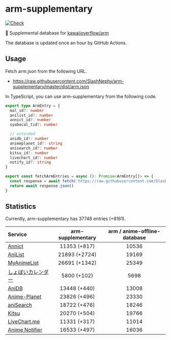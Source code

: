 # arm-supplementary

[![Check](https://github.com/SlashNephy/arm-supplementary/actions/workflows/check-node.yml/badge.svg)](https://github.com/SlashNephy/arm-supplementary/actions/workflows/check-node.yml)

💊 Supplemental database for [kawaiioverflow/arm](https://github.com/kawaiioverflow/arm)

The database is updated once an hour by GitHub Actions.

## Usage

Fetch arm.json from the following URL.

- https://raw.githubusercontent.com/SlashNephy/arm-supplementary/master/dist/arm.json

In TypeScript, you can use arm-supplementary from the following code.

```TypeScript
export type ArmEntry = {
  mal_id?: number
  anilist_id?: number
  annict_id?: number
  syobocal_tid?: number

  // extended
  anidb_id?: number
  animeplanet_id?: string
  anisearch_id?: number
  kitsu_id?: number
  livechart_id?: number
  notify_id?: string
}

export const fetchArmEntries = async (): Promise<ArmEntry[]> => {
  const response = await fetch('https://raw.githubusercontent.com/SlashNephy/arm-supplementary/master/dist/arm.json')
  return await response.json()
}
```

## Statistics

Currently, arm-supplementary has 37748 entries (+8161).

| Service                                     | arm-supplementary | arm / anime-offline-database |
| :------------------------------------------ | :---------------: | :--------------------------: |
| [Annict](https://annict.com)                |   11353 (+817)    |            10536             |
| [AniList](https://anilist.co)               |   21893 (+2724)   |            19169             |
| [MyAnimeList](https://myanimelist.net)      |   26691 (+1342)   |            25349             |
| [しょぼいカレンダー](https://cal.syoboi.jp) |    5800 (+102)    |             5698             |
| [AniDB](https://anidb.net)                  |   13448 (+440)    |            13008             |
| [Anime-Planet](https://anime-planet.com)    |   23826 (+496)    |            23330             |
| [aniSearch](https://anisearch.com)          |   18722 (+476)    |            18246             |
| [Kitsu](https://kitsu.io)                   |   20270 (+504)    |            19766             |
| [LiveChart.me](https://livechart.me)        |   11331 (+317)    |            11014             |
| [Anime Notifier](https://notify.moe)        |   16533 (+497)    |            16036             |
